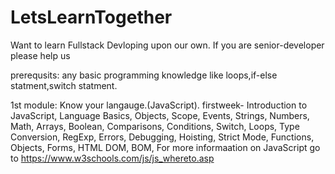 # LetsLearnTogether
Want to learn Fullstack Devloping upon our own. If you are senior-developer please help us

prerequsits:
  any basic programming knowledge like loops,if-else statment,switch statment.
  
  1st module:
      Know your langauge.(JavaScript).
      firstweek-
              Introduction to JavaScript,
              Language Basics, 
              Objects,
              Scope,
              Events,
              Strings,
              Numbers,
              Math,
              Arrays,
              Boolean,
              Comparisons,
              Conditions,
              Switch,
              Loops,
              Type Conversion,
              RegExp,
              Errors,
              Debugging,
              Hoisting,
              Strict Mode,
              Functions,
              Objects,
              Forms,
              HTML DOM,
              BOM,
              For more informaation on JavaScript go to https://www.w3schools.com/js/js_whereto.asp
  
